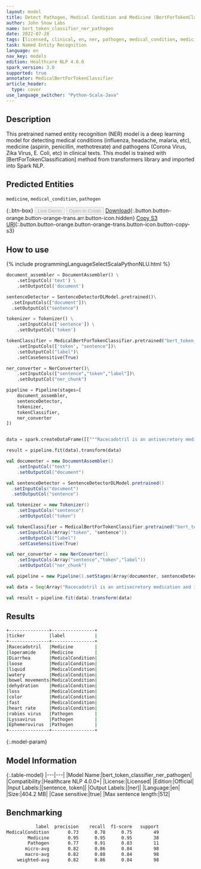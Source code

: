 ```yaml
---
layout: model
title: Detect Pathogen, Medical Condition and Medicine (BertForTokenClassifier)
author: John Snow Labs
name: bert_token_classifier_ner_pathogen
date: 2022-07-28
tags: [licensed, clinical, en, ner, pathogen, medical_condition, medicine, berfortokenclassification]
task: Named Entity Recognition
language: en
nav_key: models
edition: Healthcare NLP 4.0.0
spark_version: 3.0
supported: true
annotator: MedicalBertForTokenClassifier
article_header:
  type: cover
use_language_switcher: "Python-Scala-Java"
---
```


## Description

This pretrained named entity recognition (NER) model is a deep learning model for detecting medical conditions (influenza, headache, malaria, etc), medicine (aspirin, penicillin, methotrexate) and pathogens (Corona Virus, Zika Virus, E. Coli, etc) in clinical texts. This model is trained with [BertForTokenClassification] method from transformers library and imported into Spark NLP.

## Predicted Entities

`medicine`, `medical_condition`, `pathogen`

{:.btn-box}
<button class="button button-orange" disabled>Live Demo</button>
<button class="button button-orange" disabled>Open in Colab</button>
[Download](https://s3.amazonaws.com/auxdata.johnsnowlabs.com/clinical/models/bert_token_classifier_ner_pathogen_en_4.0.0_3.0_1659033806498.zip){:.button.button-orange.button-orange-trans.arr.button-icon.hidden}
[Copy S3 URI](s3://auxdata.johnsnowlabs.com/clinical/models/bert_token_classifier_ner_pathogen_en_4.0.0_3.0_1659033806498.zip){:.button.button-orange.button-orange-trans.button-icon.button-copy-s3}

## How to use



<div class="tabs-box" markdown="1">
{% include programmingLanguageSelectScalaPythonNLU.html %}

```python
document_assembler = DocumentAssembler() \
    .setInputCol('text') \
    .setOutputCol('document')

sentenceDetector = SentenceDetectorDLModel.pretrained()\
  .setInputCols(["document"])\
  .setOutputCol("sentence")

tokenizer = Tokenizer() \
    .setInputCols(['sentence']) \
    .setOutputCol('token')

tokenClassifier = MedicalBertForTokenClassifier.pretrained("bert_token_classifier_ner_pathogen", "en", "clinical/models")\
    .setInputCols(['token', "sentence"])\
    .setOutputCol("label")\
    .setCaseSensitive(True)

ner_converter = NerConverter()\
    .setInputCols(["sentence","token","label"])\
    .setOutputCol("ner_chunk")

pipeline = Pipeline(stages=[
    document_assembler,
    sentenceDetector, 
    tokenizer,
    tokenClassifier,
    ner_converter
])


data = spark.createDataFrame([["""Racecadotril is an antisecretory medication and it has better tolerability than loperamide. Diarrhea is the condition of having loose, liquid or watery bowel movements each day. Signs of dehydration often begin with loss of the normal stretchiness of the skin. This can progress to loss of skin color, a fast heart rate as it becomes more severe; while it has been speculated that rabies virus, Lyssavirus and Ephemerovirus could be transmitted through aerosols, studies have concluded that this is only feasible in limited conditions."""]]).toDF("text")

result = pipeline.fit(data).transform(data)

```
```scala
val documenter = new DocumentAssembler() 
    .setInputCol("text") 
    .setOutputCol("document")

val sentenceDetector = SentenceDetectorDLModel.pretrained()
  .setInputCols("document")
  .setOutputCol("sentence")

val tokenizer = new Tokenizer()
    .setInputCols("sentence")
    .setOutputCol("token")

val tokenClassifier = MedicalBertForTokenClassifier.pretrained("bert_token_classifier_ner_pathogen", "en", "clinical/models")
    .setInputCols(Array("token", 'sentence'))
    .setOutputCol("label")
    .setCaseSensitive(True)

val ner_converter = new NerConverter()
    .setInputCols(Array("sentence","token","label"))
    .setOutputCol("ner_chunk")

val pipeline = new Pipeline().setStages(Array(documenter, sentenceDetector, tokenizer, tokenClassifier, ner_converter))

val data = Seq(Array("Racecadotril is an antisecretory medication and it has better tolerability than loperamide. Diarrhea is the condition of having loose, liquid or watery bowel movements each day. Signs of dehydration often begin with loss of the normal stretchiness of the skin. This can progress to loss of skin color, a fast heart rate as it becomes more severe; while it has been speculated that rabies virus, Lyssavirus and Ephemerovirus could be transmitted through aerosols, studies have concluded that this is only feasible in limited conditions.")).toDS.toDF("text")

val result = pipeline.fit(data).transform(data)
```
</div>

## Results

```bash
+---------------+----------------+
|ticker         |label           |
+---------------+----------------+
|Racecadotril   |Medicine        |
|loperamide     |Medicine        |
|Diarrhea       |MedicalCondition|
|loose          |MedicalCondition|
|liquid         |MedicalCondition|
|watery         |MedicalCondition|
|bowel movements|MedicalCondition|
|dehydration    |MedicalCondition|
|loss           |MedicalCondition|
|color          |MedicalCondition|
|fast           |MedicalCondition|
|heart rate     |MedicalCondition|
|rabies virus   |Pathogen        |
|Lyssavirus     |Pathogen        |
|Ephemerovirus  |Pathogen        |
+---------------+----------------+
```

{:.model-param}
## Model Information

{:.table-model}
|---|---|
|Model Name:|bert_token_classifier_ner_pathogen|
|Compatibility:|Healthcare NLP 4.0.0+|
|License:|Licensed|
|Edition:|Official|
|Input Labels:|[sentence, token]|
|Output Labels:|[ner]|
|Language:|en|
|Size:|404.2 MB|
|Case sensitive:|true|
|Max sentence length:|512|

## Benchmarking

```bash
           label  precision    recall  f1-score   support
MedicalCondition       0.73      0.78      0.75        49
        Medicine       0.95      0.95      0.95        38
        Pathogen       0.77      0.91      0.83        11
       micro-avg       0.82      0.86      0.84        98
       macro-avg       0.82      0.88      0.84        98
    weighted-avg       0.82      0.86      0.84        98
```
